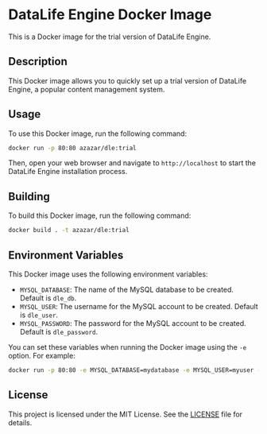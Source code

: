 # DataLife Engine Docker Image

This is a Docker image for the trial version of DataLife Engine.

## Description

This Docker image allows you to quickly set up a trial version of DataLife Engine, a popular content management system.

## Usage

To use this Docker image, run the following command:

```bash
docker run -p 80:80 azazar/dle:trial
```

Then, open your web browser and navigate to `http://localhost` to start the DataLife Engine installation process.

## Building

To build this Docker image, run the following command:

```bash
docker build . -t azazar/dle:trial
```

## Environment Variables

This Docker image uses the following environment variables:

- `MYSQL_DATABASE`: The name of the MySQL database to be created. Default is `dle_db`.
- `MYSQL_USER`: The username for the MySQL account to be created. Default is `dle_user`.
- `MYSQL_PASSWORD`: The password for the MySQL account to be created. Default is `dle_password`.

You can set these variables when running the Docker image using the `-e` option. For example:

```bash
docker run -p 80:80 -e MYSQL_DATABASE=mydatabase -e MYSQL_USER=myuser -e MYSQL_PASSWORD=mypassword azazar/dle:trial
```

## License

This project is licensed under the MIT License. See the [LICENSE](https://github.com/azazar/dle-docker/blob/main/LICENSE) file for details.
